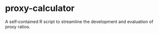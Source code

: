 # proxy-calculator
A self‑contained R script to streamline the development and evaluation of proxy ratios.
